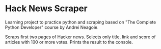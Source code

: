 # Hack News Scraper

Learning project to practice python and scraping based on "The Complete Python Developer" course by Andrei Neagoie.

Scraps first two pages of Hacker news.
Selects only title, link and score of articles with 100 or more votes.
Prints the result to the console.